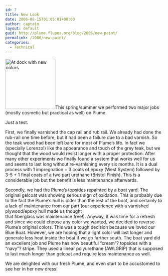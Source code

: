 ```yaml
---
id: 7
title: New Look
date: 2006-08-15T01:05:01+00:00
author: captain
layout: default
guid: http://plume.flupes.org/blog/2006/new-paint/
permalink: /2006/new-paint/
categories:
  - Technical
---
```

[<img src="/assets/2008/04/7260578-160x160.jpg" alt="At dock with new colors" title="_7260578" width="160" height="160" class="inlineleft size-thumbnail wp-image-13" />](/assets/2008/04/7260578.jpg)This spring/summer we performed two major jobs (mostly cosmetic but practical as well) on Plume.

Just a test.

First, we finally varnished the cap rail and rub rail. We already had done the rub-rail one time before, but it had been a failure due to a bad varnish. So the teak wood had been left bare for most of Plume’s life. In fact we (specially Lorenzo!) like the appearance and touch of the grey teak, but we thought that the wood would resist longer with a proper protection. After many other experiments we finally found a system that works well for us and seems to last long without re-varnishing every six months. It is a dual process with 1 impregnation + 3 coats of epoxy (West System) followed by 3-5 + 1 final coats of a two part urethane (Bristol Finish). This is a considerable job but the benefit is less maintenance afterwards.

Secondly, we had the Plume’s topsides repainted by a boat yard. The original gelcoat was showing serious sign of oxidation. This is probably due to the fact the Plume’s hull is older than the rest of the boat, and certainly to a lack of maintenance from our part (our experience with a varnished plywood/epoxy hull made us thought  
that fiberglass was maintenance free!). Anyway, it was time for a refresh and since we could choose any color we wanted, we decided to reverse Plume’s original colors. This was a tough decision because we loved our Blue Boat. However, we are hoping that a light color will last longer and generate less heat inside the boat if we go farther south. The boat yard did an excellent job and Plume has now beautiful &#8220;cream&#8221;? topsides with a &#8220;navy&#8221;? stripe. They used a linear polyurethane (AWLGRIP) that is supposed to last much longer than gelcoat and require less maintenance as well.

We are delighted with our fresh Plume, and even start to be accustomed to see her in her new dress!
